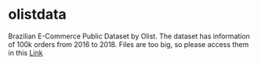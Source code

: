 # olistdata
Brazilian E-Commerce Public Dataset by Olist. The dataset has information of 100k orders from 2016 to 2018.
Files are too big, so please access them in this [Link](https://onedrive.live.com/?authkey=%21APJgYd43IWM%2D3hA&id=6A86465EB8F5255C%2137301&cid=6A86465EB8F5255C)
 
